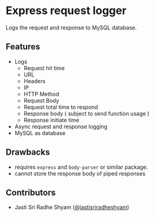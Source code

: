 # Express request logger

Logs the request and response to MySQL database.

## Features

- Logs
    - Request hit time
    - URL
    - Headers
    - IP
    - HTTP Method
    - Request Body
    - Request total time to respond
    - Response body ( subject to send function usage )
    - Response initiate time
- Async request and response logging
- MySQL as database

## Drawbacks

- requires `express` and `body-parser` or similar package.
- cannot store the response body of piped responses

## Contributors

- Jasti Sri Radhe Shyam ([@jastisriradheshyam](https://github.com/jastisriradheshyam))